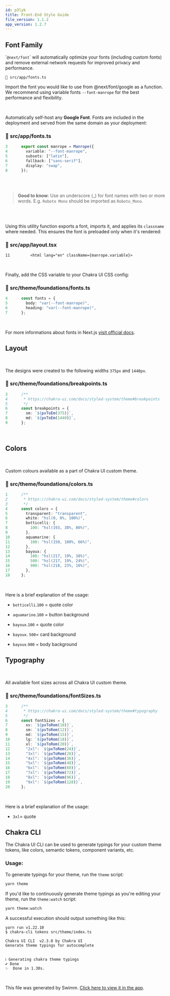 ```yaml
---
id: p3lyk
title: Front-End Style Guide
file_version: 1.1.2
app_version: 1.2.7
---
```


## Font Family

\``@next/font`\` will automatically optimize your fonts (including custom fonts) and remove external network requests for improved privacy and performance.

`📄 src/app/fonts.ts`

Import the font you would like to use from @next/font/google as a function. We recommend using variable fonts `--font-manrope`<swm-token data-swm-token=":src/app/fonts.ts:4:5:8:`  variable: &quot;--font-manrope&quot;,`"/> for the best performance and flexibility.

<br/>

Automatically self-host any **Google Font**. Fonts are included in the deployment and served from the same domain as your deployment:
<!-- NOTE-swimm-snippet: the lines below link your snippet to Swimm -->
### 📄 src/app/fonts.ts
```typescript
3      export const manrope = Manrope({
4        variable: "--font-manrope",
5        subsets: ["latin"],
6        fallback: ["sans-serif"],
7        display: "swap",
8      });
```

<br/>

<br/>

> **Good to know**: Use an underscore (\_) for font names with two or more words. E.g. `Roboto Mono` should be imported as `Roboto_Mono`.

<br/>

<br/>

Using this utility function exports a font, imports it, and applies its `classname` where needed. This ensures the font is preloaded only when it's rendered:
<!-- NOTE-swimm-snippet: the lines below link your snippet to Swimm -->
### 📄 src/app/layout.tsx
```tsx
11         <html lang="en" className={manrope.variable}>
```

<br/>

Finally, add the CSS variable to your Chakra UI CSS config:
<!-- NOTE-swimm-snippet: the lines below link your snippet to Swimm -->
### 📄 src/theme/foundations/fonts.ts
```typescript
4      const fonts = {
5        body: "var(--font-manrope)",
6        heading: "var(--font-manrope)",
7      };
```

<br/>

For more informations about fonts in Next.js [visit official docs](https://beta.nextjs.org/docs/optimizing/fonts).

## Layout

<br/>

The designs were created to the following widths `375px` and `1440px`.
<!-- NOTE-swimm-snippet: the lines below link your snippet to Swimm -->
### 📄 src/theme/foundations/breakpoints.ts
```typescript
3      /**
4       * https://chakra-ui.com/docs/styled-system/theme#breakpoints
5       */
6      const breakpoints = {
7        sm: `${pxToEm(375)}`,
8        md: `${pxToEm(1440)}`,
9      };
```

<br/>

## Colors

<br/>

Custom colours available as a part of Chakra UI custom theme.
<!-- NOTE-swimm-snippet: the lines below link your snippet to Swimm -->
### 📄 src/theme/foundations/colors.ts
```typescript
1      /**
2       * https://chakra-ui.com/docs/styled-system/theme#colors
3       */
4      const colors = {
5        transparent: "transparent",
6        white: "hsl(0, 0%, 100%)",
7        botticelli: {
8          100: "hsl(193, 38%, 86%)",
9        },
10       aquamarine: {
11         100: "hsl(150, 100%, 66%)",
12       },
13       bayoux: {
14         100: "hsl(217, 19%, 38%)",
15         500: "hsl(217, 19%, 24%)",
16         900: "hsl(218, 23%, 16%)",
17       },
18     };
```

<br/>

Here is a brief explanation of the usage:

*   `botticelli`<swm-token data-swm-token=":src/theme/foundations/colors.ts:7:1:1:`  botticelli: {`"/>.`100`<swm-token data-swm-token=":src/theme/foundations/colors.ts:8:1:1:`    100: &quot;hsl(193, 38%, 86%)&quot;,`"/> = quote color
    
*   `aquamarine`<swm-token data-swm-token=":src/theme/foundations/colors.ts:10:1:1:`  aquamarine: {`"/>.`100`<swm-token data-swm-token=":src/theme/foundations/colors.ts:11:1:1:`    100: &quot;hsl(150, 100%, 66%)&quot;,`"/> = button background
    
*   `bayoux`<swm-token data-swm-token=":src/theme/foundations/colors.ts:13:1:1:`  bayoux: {`"/>.`100`<swm-token data-swm-token=":src/theme/foundations/colors.ts:14:1:1:`    100: &quot;hsl(217, 19%, 38%)&quot;,`"/> = quote color
    
*   `bayoux`<swm-token data-swm-token=":src/theme/foundations/colors.ts:13:1:1:`  bayoux: {`"/>. `500`<swm-token data-swm-token=":src/theme/foundations/colors.ts:15:1:1:`    500: &quot;hsl(217, 19%, 24%)&quot;,`"/>\= card background
    
*   `bayoux`<swm-token data-swm-token=":src/theme/foundations/colors.ts:13:1:1:`  bayoux: {`"/>.`900`<swm-token data-swm-token=":src/theme/foundations/colors.ts:16:1:1:`    900: &quot;hsl(218, 23%, 16%)&quot;,`"/> = body background
    

## Typography

<br/>

All available font sizes across all Chakra UI custom theme.
<!-- NOTE-swimm-snippet: the lines below link your snippet to Swimm -->
### 📄 src/theme/foundations/fontSizes.ts
```typescript
3      /**
4       * https://chakra-ui.com/docs/styled-system/theme#typography
5       */
6      const fontSizes = {
7        xs: `${pxToRem(10)}`,
8        sm: `${pxToRem(12)}`,
9        md: `${pxToRem(15)}`,
10       lg: `${pxToRem(18)}`,
11       xl: `${pxToRem(20)}`,
12       "2xl": `${pxToRem(24)}`,
13       "3xl": `${pxToRem(28)}`,
14       "4xl": `${pxToRem(36)}`,
15       "5xl": `${pxToRem(48)}`,
16       "6xl": `${pxToRem(60)}`,
17       "7xl": `${pxToRem(72)}`,
18       "8xl": `${pxToRem(96)}`,
19       "9xl": `${pxToRem(128)}`,
20     };
```

<br/>

Here is a brief explanation of the usage:

*   `3xl`<swm-token data-swm-token=":src/theme/foundations/fontSizes.ts:13:2:2:`  &quot;3xl&quot;: `${pxToRem(28)}`,`"/>\= quote
    

## Chakra CLI

The Chakra UI CLI can be used to generate typings for your custom theme tokens, like colors, semantic tokens, component variants, etc.

### Usage:

To generate typings for your theme, run the `theme` script:

```bash
yarn theme
```

If you'd like to continuously generate theme typings as you're editing your theme, run the `theme:watch` script:

```bash
yarn theme:watch
```

A successful execution should output something like this:

```
yarn run v1.22.10
$ chakra-cli tokens src/theme/index.ts

Chakra UI CLI  v2.3.0 by Chakra UI
Generate theme typings for autocomplete


ℹ Generating chakra theme typings
✔ Done
✨  Done in 1.30s.
```

<br/>

This file was generated by Swimm. [Click here to view it in the app](https://app.swimm.io/repos/Z2l0aHViJTNBJTNBYWR2aWNlLWdlbmVyYXRvci1hcHAlM0ElM0FqYWt1Ymppcm91cw==/docs/p3lyk).
